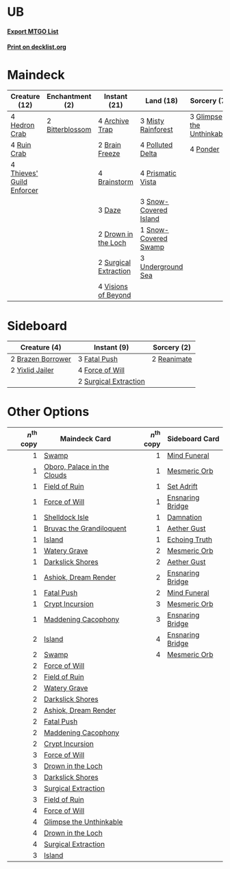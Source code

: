 # UB

#### [Export MTGO List](../collection/UB/UB.txt)
#### [Print on decklist.org](http://decklist.org/?deckmain=4%09Archive%20Trap%0A2%09Bitterblossom%0A2%09Brain%20Freeze%0A4%09Brainstorm%0A3%09Daze%0A2%09Drown%20in%20the%20Loch%0A3%09Glimpse%20the%20Unthinkable%0A4%09Hedron%20Crab%0A3%09Misty%20Rainforest%0A4%09Polluted%20Delta%0A4%09Ponder%0A4%09Prismatic%20Vista%0A4%09Ruin%20Crab%0A3%09Snow-Covered%20Island%0A1%09Snow-Covered%20Swamp%0A2%09Surgical%20Extraction%0A4%09Thieves'%20Guild%20Enforcer%0A3%09Underground%20Sea%0A4%09Visions%20of%20Beyond&deckside=2%09Brazen%20Borrower%0A3%09Fatal%20Push%0A4%09Force%20of%20Will%0A2%09Reanimate%0A2%09Surgical%20Extraction%0A2%09Yixlid%20Jailer)
# Maindeck

|                                           Creature (12)                                            |                                     Enchantment (2)                                      |                                          Instant (21)                                          |                                           Land (18)                                            |                                            Sorcery (7)                                             |
|----------------------------------------------------------------------------------------------------|------------------------------------------------------------------------------------------|------------------------------------------------------------------------------------------------|------------------------------------------------------------------------------------------------|----------------------------------------------------------------------------------------------------|
|4 [Hedron Crab](http://gatherer.wizards.com/Pages/Card/Details.aspx?multiverseid=180348)            |2 [Bitterblossom](http://gatherer.wizards.com/Pages/Card/Details.aspx?multiverseid=397701)|4 [Archive Trap](http://gatherer.wizards.com/Pages/Card/Details.aspx?multiverseid=197538)       |3 [Misty Rainforest](http://gatherer.wizards.com/Pages/Card/Details.aspx?multiverseid=405102)   |3 [Glimpse the Unthinkable](http://gatherer.wizards.com/Pages/Card/Details.aspx?multiverseid=455918)|
|4 [Ruin Crab](http://gatherer.wizards.com/Pages/Card/Details.aspx?multiverseid=495191)              |                                                                                          |2 [Brain Freeze](http://gatherer.wizards.com/Pages/Card/Details.aspx?multiverseid=47599)        |4 [Polluted Delta](http://gatherer.wizards.com/Pages/Card/Details.aspx?multiverseid=405104)     |4 [Ponder](http://gatherer.wizards.com/Pages/Card/Details.aspx?multiverseid=451051)                 |
|4 [Thieves' Guild Enforcer](http://gatherer.wizards.com/Pages/Card/Details.aspx?multiverseid=485448)|                                                                                          |4 [Brainstorm](http://gatherer.wizards.com/Pages/Card/Details.aspx?multiverseid=3897)           |4 [Prismatic Vista](http://gatherer.wizards.com/Pages/Card/Details.aspx?multiverseid=464193)    |                                                                                                    |
|                                                                                                    |                                                                                          |3 [Daze](http://gatherer.wizards.com/Pages/Card/Details.aspx?multiverseid=189255)               |3 [Snow-Covered Island](http://gatherer.wizards.com/Pages/Card/Details.aspx?multiverseid=121130)|                                                                                                    |
|                                                                                                    |                                                                                          |2 [Drown in the Loch](http://gatherer.wizards.com/Pages/Card/Details.aspx?multiverseid=473150)  |1 [Snow-Covered Swamp](http://gatherer.wizards.com/Pages/Card/Details.aspx?multiverseid=121256) |                                                                                                    |
|                                                                                                    |                                                                                          |2 [Surgical Extraction](http://gatherer.wizards.com/Pages/Card/Details.aspx?multiverseid=397706)|3 [Underground Sea](http://gatherer.wizards.com/Pages/Card/Details.aspx?multiverseid=886)       |                                                                                                    |
|                                                                                                    |                                                                                          |4 [Visions of Beyond](http://gatherer.wizards.com/Pages/Card/Details.aspx?multiverseid=220226)  |                                                                                                |                                                                                                    |


# Sideboard

|                                        Creature (4)                                        |                                          Instant (9)                                           |                                     Sorcery (2)                                      |
|--------------------------------------------------------------------------------------------|------------------------------------------------------------------------------------------------|--------------------------------------------------------------------------------------|
|2 [Brazen Borrower](http://gatherer.wizards.com/Pages/Card/Details.aspx?multiverseid=473001)|3 [Fatal Push](http://gatherer.wizards.com/Pages/Card/Details.aspx?multiverseid=423724)         |2 [Reanimate](http://gatherer.wizards.com/Pages/Card/Details.aspx?multiverseid=220576)|
|2 [Yixlid Jailer](http://gatherer.wizards.com/Pages/Card/Details.aspx?multiverseid=130702)  |4 [Force of Will](http://gatherer.wizards.com/Pages/Card/Details.aspx?multiverseid=3107)        |                                                                                      |
|                                                                                            |2 [Surgical Extraction](http://gatherer.wizards.com/Pages/Card/Details.aspx?multiverseid=397706)|                                                                                      |


# Other Options

|*n*<sup>th</sup> copy|                                            Maindeck Card                                            |*n*<sup>th</sup> copy|                                      Sideboard Card                                      |
|--------------------:|-----------------------------------------------------------------------------------------------------|--------------------:|------------------------------------------------------------------------------------------|
|                    1|[Swamp](http://gatherer.wizards.com/Pages/Card/Details.aspx?multiverseid=439858)                     |                    1|[Mind Funeral](http://gatherer.wizards.com/Pages/Card/Details.aspx?multiverseid=179599)   |
|                    1|[Oboro, Palace in the Clouds](http://gatherer.wizards.com/Pages/Card/Details.aspx?multiverseid=74206)|                    1|[Mesmeric Orb](http://gatherer.wizards.com/Pages/Card/Details.aspx?multiverseid=30008)    |
|                    1|[Field of Ruin](http://gatherer.wizards.com/Pages/Card/Details.aspx?multiverseid=435415)             |                    1|[Set Adrift](http://gatherer.wizards.com/Pages/Card/Details.aspx?multiverseid=386661)     |
|                    1|[Force of Will](http://gatherer.wizards.com/Pages/Card/Details.aspx?multiverseid=3107)               |                    1|[Ensnaring Bridge](http://gatherer.wizards.com/Pages/Card/Details.aspx?multiverseid=15866)|
|                    1|[Shelldock Isle](http://gatherer.wizards.com/Pages/Card/Details.aspx?multiverseid=146178)            |                    1|[Damnation](http://gatherer.wizards.com/Pages/Card/Details.aspx?multiverseid=425888)      |
|                    1|[Bruvac the Grandiloquent](http://gatherer.wizards.com/Pages/Card/Details.aspx?multiverseid=489177)  |                    1|[Aether Gust](http://gatherer.wizards.com/Pages/Card/Details.aspx?multiverseid=466796)    |
|                    1|[Island](http://gatherer.wizards.com/Pages/Card/Details.aspx?multiverseid=439857)                    |                    1|[Echoing Truth](http://gatherer.wizards.com/Pages/Card/Details.aspx?multiverseid=405212)  |
|                    1|[Watery Grave](http://gatherer.wizards.com/Pages/Card/Details.aspx?multiverseid=405114)              |                    2|[Mesmeric Orb](http://gatherer.wizards.com/Pages/Card/Details.aspx?multiverseid=30008)    |
|                    1|[Darkslick Shores](http://gatherer.wizards.com/Pages/Card/Details.aspx?multiverseid=209400)          |                    2|[Aether Gust](http://gatherer.wizards.com/Pages/Card/Details.aspx?multiverseid=466796)    |
|                    1|[Ashiok, Dream Render](http://gatherer.wizards.com/Pages/Card/Details.aspx?multiverseid=461155)      |                    2|[Ensnaring Bridge](http://gatherer.wizards.com/Pages/Card/Details.aspx?multiverseid=15866)|
|                    1|[Fatal Push](http://gatherer.wizards.com/Pages/Card/Details.aspx?multiverseid=423724)                |                    2|[Mind Funeral](http://gatherer.wizards.com/Pages/Card/Details.aspx?multiverseid=179599)   |
|                    1|[Crypt Incursion](http://gatherer.wizards.com/Pages/Card/Details.aspx?multiverseid=369056)           |                    3|[Mesmeric Orb](http://gatherer.wizards.com/Pages/Card/Details.aspx?multiverseid=30008)    |
|                    1|[Maddening Cacophony](http://gatherer.wizards.com/Pages/Card/Details.aspx?multiverseid=495612)       |                    3|[Ensnaring Bridge](http://gatherer.wizards.com/Pages/Card/Details.aspx?multiverseid=15866)|
|                    2|[Island](http://gatherer.wizards.com/Pages/Card/Details.aspx?multiverseid=439857)                    |                    4|[Ensnaring Bridge](http://gatherer.wizards.com/Pages/Card/Details.aspx?multiverseid=15866)|
|                    2|[Swamp](http://gatherer.wizards.com/Pages/Card/Details.aspx?multiverseid=439858)                     |                    4|[Mesmeric Orb](http://gatherer.wizards.com/Pages/Card/Details.aspx?multiverseid=30008)    |
|                    2|[Force of Will](http://gatherer.wizards.com/Pages/Card/Details.aspx?multiverseid=3107)               |                     |                                                                                          |
|                    2|[Field of Ruin](http://gatherer.wizards.com/Pages/Card/Details.aspx?multiverseid=435415)             |                     |                                                                                          |
|                    2|[Watery Grave](http://gatherer.wizards.com/Pages/Card/Details.aspx?multiverseid=405114)              |                     |                                                                                          |
|                    2|[Darkslick Shores](http://gatherer.wizards.com/Pages/Card/Details.aspx?multiverseid=209400)          |                     |                                                                                          |
|                    2|[Ashiok, Dream Render](http://gatherer.wizards.com/Pages/Card/Details.aspx?multiverseid=461155)      |                     |                                                                                          |
|                    2|[Fatal Push](http://gatherer.wizards.com/Pages/Card/Details.aspx?multiverseid=423724)                |                     |                                                                                          |
|                    2|[Maddening Cacophony](http://gatherer.wizards.com/Pages/Card/Details.aspx?multiverseid=495612)       |                     |                                                                                          |
|                    2|[Crypt Incursion](http://gatherer.wizards.com/Pages/Card/Details.aspx?multiverseid=369056)           |                     |                                                                                          |
|                    3|[Force of Will](http://gatherer.wizards.com/Pages/Card/Details.aspx?multiverseid=3107)               |                     |                                                                                          |
|                    3|[Drown in the Loch](http://gatherer.wizards.com/Pages/Card/Details.aspx?multiverseid=473150)         |                     |                                                                                          |
|                    3|[Darkslick Shores](http://gatherer.wizards.com/Pages/Card/Details.aspx?multiverseid=209400)          |                     |                                                                                          |
|                    3|[Surgical Extraction](http://gatherer.wizards.com/Pages/Card/Details.aspx?multiverseid=397706)       |                     |                                                                                          |
|                    3|[Field of Ruin](http://gatherer.wizards.com/Pages/Card/Details.aspx?multiverseid=435415)             |                     |                                                                                          |
|                    4|[Force of Will](http://gatherer.wizards.com/Pages/Card/Details.aspx?multiverseid=3107)               |                     |                                                                                          |
|                    4|[Glimpse the Unthinkable](http://gatherer.wizards.com/Pages/Card/Details.aspx?multiverseid=455918)   |                     |                                                                                          |
|                    4|[Drown in the Loch](http://gatherer.wizards.com/Pages/Card/Details.aspx?multiverseid=473150)         |                     |                                                                                          |
|                    4|[Surgical Extraction](http://gatherer.wizards.com/Pages/Card/Details.aspx?multiverseid=397706)       |                     |                                                                                          |
|                    3|[Island](http://gatherer.wizards.com/Pages/Card/Details.aspx?multiverseid=439857)                    |                     |                                                                                          |

